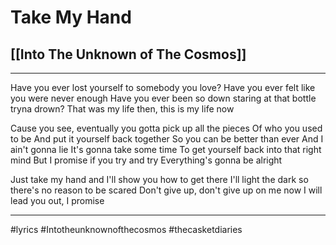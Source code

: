# Take My Hand
## [[Into The Unknown of The Cosmos]]
---

Have you ever lost yourself to somebody you love?
Have you ever felt like you were never enough
Have you ever been so down staring at that bottle tryna drown?
That was my life then, this is my life now

Cause you see, eventually
you gotta pick up all the pieces
Of who you used to be
And put it yourself back together
So you can be better than ever
And I ain't gonna lie
It's gonna take some time
To get yourself back into that right mind
But I promise if you try and try
Everything's gonna be alright

Just take my hand and I'll show you how to get there
I'll light the dark so there's no reason to be scared
Don't give up, don't give up on me now
I will lead you out, I promise

---

#lyrics #Intotheunknownofthecosmos #thecasketdiaries 